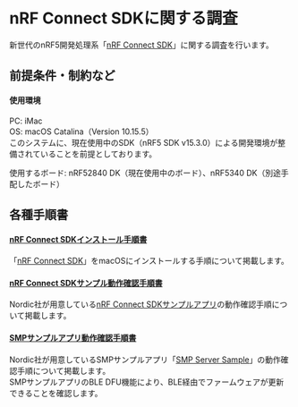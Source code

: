 # nRF Connect SDKに関する調査

新世代のnRF5開発処理系「[nRF Connect SDK](https://developer.nordicsemi.com/nRF_Connect_SDK/doc/latest/nrf/index.html)」に関する調査を行います。

## 前提条件・制約など

#### 使用環境
PC: iMac<br>
OS: macOS Catalina（Version 10.15.5）<br>
このシステムに、現在使用中のSDK（nRF5 SDK v15.3.0）による開発環境が整備されていることを前提としております。

使用するボード: nRF52840 DK（現在使用中のボード）、nRF5340 DK（別途手配したボード）

## 各種手順書

#### [nRF Connect SDKインストール手順書](../../nRF5340_app/INSTALLSDK.md)
「[nRF Connect SDK](https://developer.nordicsemi.com/nRF_Connect_SDK/doc/latest/nrf/index.html)」をmacOSにインストールする手順について掲載します。

#### [nRF Connect SDKサンプル動作確認手順書](../../Research/nRFCnctSDK_v1.4.99/SDKSAMPLE.md)
Nordic社が用意している[nRF Connect SDKサンプルアプリ](https://developer.nordicsemi.com/nRF_Connect_SDK/doc/latest/nrf/samples/bluetooth/peripheral_uart/README.html)の動作確認手順について掲載します。

#### [SMPサンプルアプリ動作確認手順書](../../Research/nRFCnctSDK_v1.4.99/SMPSAMPLE.md)
Nordic社が用意しているSMPサンプルアプリ「[SMP Server Sample](https://developer.nordicsemi.com/nRF_Connect_SDK/doc/latest/zephyr/samples/subsys/mgmt/mcumgr/smp_svr/README.html)」の動作確認手順について掲載します。<br>
SMPサンプルアプリのBLE DFU機能により、BLE経由でファームウェアが更新できることを確認します。

